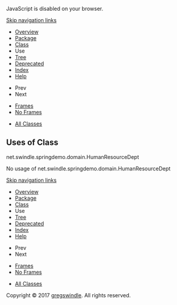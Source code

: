 JavaScript is disabled on your browser.

[Skip navigation
    links](#skip.navbar.top "Skip navigation links")

  - [Overview](../../../../../overview-summary.md)
  - [Package](../package-summary.md)
  - [Class](../../../../../net/swindle/springdemo/domain/HumanResourceDept.md "class in net.swindle.springdemo.domain")
  - Use
  - [Tree](../package-tree.md)
  - [Deprecated](../../../../../deprecated-list.md)
  - [Index](../../../../../index-all.md)
  - [Help](../../../../../help-doc.md)

<!-- end list -->

  - Prev
  - Next

<!-- end list -->

  - [Frames](../../../../../index.md?net/swindle/springdemo/domain/class-use/HumanResourceDept.md)
  - [No Frames](HumanResourceDept.md)

<!-- end list -->

  - [All Classes](../../../../../allclasses-noframe.md)

## Uses of Class  
net.swindle.springdemo.domain.HumanResourceDept

No usage of net.swindle.springdemo.domain.HumanResourceDept

[Skip navigation
    links](#skip.navbar.bottom "Skip navigation links")

  - [Overview](../../../../../overview-summary.md)
  - [Package](../package-summary.md)
  - [Class](../../../../../net/swindle/springdemo/domain/HumanResourceDept.md "class in net.swindle.springdemo.domain")
  - Use
  - [Tree](../package-tree.md)
  - [Deprecated](../../../../../deprecated-list.md)
  - [Index](../../../../../index-all.md)
  - [Help](../../../../../help-doc.md)

<!-- end list -->

  - Prev
  - Next

<!-- end list -->

  - [Frames](../../../../../index.md?net/swindle/springdemo/domain/class-use/HumanResourceDept.md)
  - [No Frames](HumanResourceDept.md)

<!-- end list -->

  - [All Classes](../../../../../allclasses-noframe.md)

Copyright © 2017 [gregswindle](https://github.com/gregswindle). All
rights reserved.
